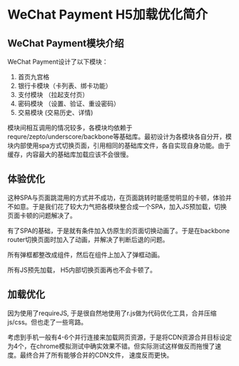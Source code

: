 WeChat Payment H5加载优化简介
=============

## WeChat Payment模块介绍

WeChat Payment设计了以下模块：

1. 首页九宫格
2. 银行卡模块（卡列表、绑卡功能）
3. 支付模块 （拉起支付页）
4. 密码模块 （设置、验证、重设密码）
5. 交易模块 (交易历史、详情)

模块间相互调用的情况较多，各模块均依赖于requre/zepto/underscore/backbone等基础库。最初设计为各模块各自分开，模块内部使用spa方式切换页面，引用相同的基础库文件，各自实现自身功能。由于缓存，内容最大的基础库加载应该不会很慢。

## 体验优化

这种SPA与页面跳混用的方式并不成功，在页面跳转时能感觉明显的卡顿，体验并不如意。于是我们花了较大力气把各模块整合成一个SPA，加入JS预加载，切换页面卡顿的问题解决了。

有了SPA的基础，于是就有条件加入仿原生的页面切换动画了。于是在backbone router切换页面时加入了动画，并解决了判断后退的问题。

所有弹框都整改成组件，然后在组件上加入了弹框动画。

所有JS预先加载， H5内部切换页面再也不会卡顿了。

## 加载优化

因为使用了requireJS, 于是很自然地使用了r.js做为代码优化工具，合并压缩js/css。但也走了一些弯路。

考虑到手机一般有4-6个并行连接来加载网页资源，于是将CDN资源合并目标设定为4个，在chrome模拟测试中确实效果不错。但实际测试这样做反而拖慢了速度。最终合并了所有能够合并的CDN文件， 速度反而更快。 
